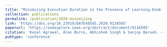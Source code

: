```yaml
---
title: "Minimizing Execution Duration in the Presence of Learning-Enabled Components"
collection: publications
permalink: /publication/2020-minimizing
link: 'https://doi.org/10.23919/DATE48585.2020.9116505'
paperurl: 'https://ieeexplore.ieee.org/abstract/document/9116505'
citation: 'Kunal Agrawal, Alan Burns, Abhishek Singh & Sanjoy Baruah. <i>DATE (2020)</i>.'
pubtype: 'conference'
---
```

